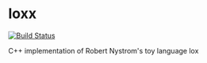 # loxx

[![Build Status](https://travis-ci.org/mspraggs/loxx.svg?branch=master)](https://travis-ci.org/mspraggs/loxx)

C++ implementation of Robert Nystrom's toy language lox

